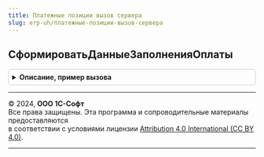 ```yaml
---
title: Платежные позиции вызов сервера
slug: erp-uh/платежные-позиции-вызов-сервера
---
```



## СформироватьДанныеЗаполненияОплаты
<details style="margin: 1em 0; padding: 0.5em; border: 1px solid #ccc; border-radius: 6px;">

<summary style="font-weight: bold; cursor: pointer;">Описание, пример вызова</summary>

```bsl

// Формирует структуру для создания оплаты по нескольким заявкам на расходование средств
// Если в переданных заявках отличаются ключевые реквизиты шапки, выдается сообщение об ошибке.
//
// Параметры:
//    МассивСсылок   - Массив - завки на расходование средств, по которым необходимо ввести оплату
//    ФормаОплаты - Строка - форма оплаты заявки
//	  Направление - Строка - Направление движения ДС (Приход/Расход)
//    РаспределениеОплаты - Массив - строки остатков распределения оплаты.
//
// Возвращаемое значение:
//    Булево - Ложь, если в переданных заказах отличаются реквизиты шапки.
//
Функция СформироватьДанныеЗаполненияОплаты(МассивСсылок, ФормаОплаты, Направление, РаспределениеОплаты, МассивСсылокСРаспоряжениями) Экспорт
```

Пример вызова
```bsl
Результат = ПлатежныеПозицииВызовСервера.СформироватьДанныеЗаполненияОплаты(МассивСсылок, ФормаОплаты, Направление, РаспределениеОплаты, МассивСсылокСРаспоряжениями) 
```
</details>

---

© 2024, **ООО 1С-Софт**  
Все права защищены. Эта программа и сопроводительные материалы предоставляются  
в соответствии с условиями лицензии [Attribution 4.0 International (CC BY 4.0)](https://creativecommons.org/licenses/by/4.0/legalcode).

---
